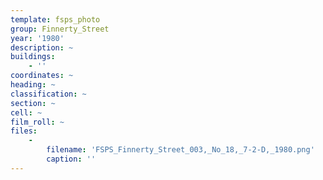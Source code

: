 ```yaml
---
template: fsps_photo
group: Finnerty_Street
year: '1980'
description: ~
buildings:
    - ''
coordinates: ~
heading: ~
classification: ~
section: ~
cell: ~
film_roll: ~
files:
    -
        filename: 'FSPS_Finnerty_Street_003,_No_18,_7-2-D,_1980.png'
        caption: ''
---
```

